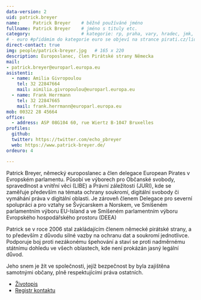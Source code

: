 ```yaml
---
data-version: 2
uid: patrick.breyer
name:     Patrick Breyer  	# běžně používáné jméno
fullname: Patrick Breyer  	# jméno s tituly etc.
category:                 	# kategorie: rp, praha, vary, hradec, jmk, senat
# - euro #přidámim do kategorie euro se objeví na strance pirati.cz/lide v kategii europoslancu
direct-contact: true
img: people/patrick-breyer.jpg   # 165 x 220
description: Europoslanec, člen Pirátské strany Německa
mail:
- patrick.breyer@europarl.europa.eu 
asistenti:
  - name: Amilia Givropoulou
    tel: 32 22847664
    mail: aimilia.givropoulou@europarl.europa.eu
  - name: Frank Herrmann
    tel: 32 22847665
    mail: frank.herrmann@europarl.europa.eu
mob: 00322 28 45664
office: 
  - address: ASP 08G104 60, rue Wiertz B-1047 Bruxelles 
profiles:
  github:
  twitter: https://twitter.com/echo_pbreyer
  web: https://www.patrick-breyer.de/
ordeuro: 4

---
```

Patrick Breyer, německý europoslanec a člen delegace European Pirates v Evropském parlamentu. Působí ve výborech pro Občanské svobody, spravedlnost a vnitřní věci (LIBE) a Právní záležitosti (JURI), kde se zaměřuje především na témata ochrany soukromí, digitální svobody či vymáhání práva v digitální oblasti. Je zároveň členem Delegace pro severní spolupráci a pro vztahy se Švýcarskem a Norskem, ve Smíšeném parlamentním výboru EU-Island a ve Smíšeném parlamentním výboru Evropského hospodářského prostoru (DEEA)

Patrick se v roce 2006 stal zakládajícím členem německé pirátské strany, a to především z důvodu silné vazby na ochranu dat a soukromí jednotlivce. Podporuje boj proti nezákonému špehování a staví se proti nadměrnému státnímu dohledu ve všech oblastech, kde není prokázán jasný legální důvod. 

Jeho snem je žít ve společnosti, jejíž bezpečnost by byla zajištěna samotnými občany, plně respektujícími práva ostatních.

* [Životopis](https://www.europarl.europa.eu/meps/cs/197431/PATRICK_BREYER/cv#mep-card-content)
* [Registr kontaktu](https://www.europarl.europa.eu/meps/cs/197431/PATRICK_BREYER/meetings/past#mep-card-content)
